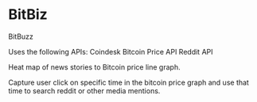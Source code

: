 # BitBiz
BitBuzz

Uses the following APIs:
Coindesk Bitcoin Price API
Reddit API

Heat map of news stories to Bitcoin price line graph.

Capture user click on specific time in the bitcoin price graph and use that time to search reddit or other media mentions.

